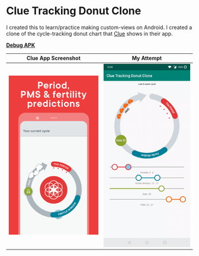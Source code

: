 # Clue Tracking Donut Clone

I created this to learn/practice making custom-views on Android. I created a clone of the cycle-tracking donut chart that [Clue](https://helloclue.com/) shows in their app.

__[Debug APK](https://raw.githubusercontent.com/VarunBarad/clue-tracking-donut-clone/master/Clue%20Tracking%20Donut%20Clone.apk)__

| Clue App Screenshot | My Attempt |
|---------------------|------------|
| ![Original Clue App Screenshot](https://raw.githubusercontent.com/VarunBarad/clue-tracking-donut-clone/master/clue-original.png) | ![Recording of my attempt](https://raw.githubusercontent.com/VarunBarad/clue-tracking-donut-clone/master/screen-record.gif) |
